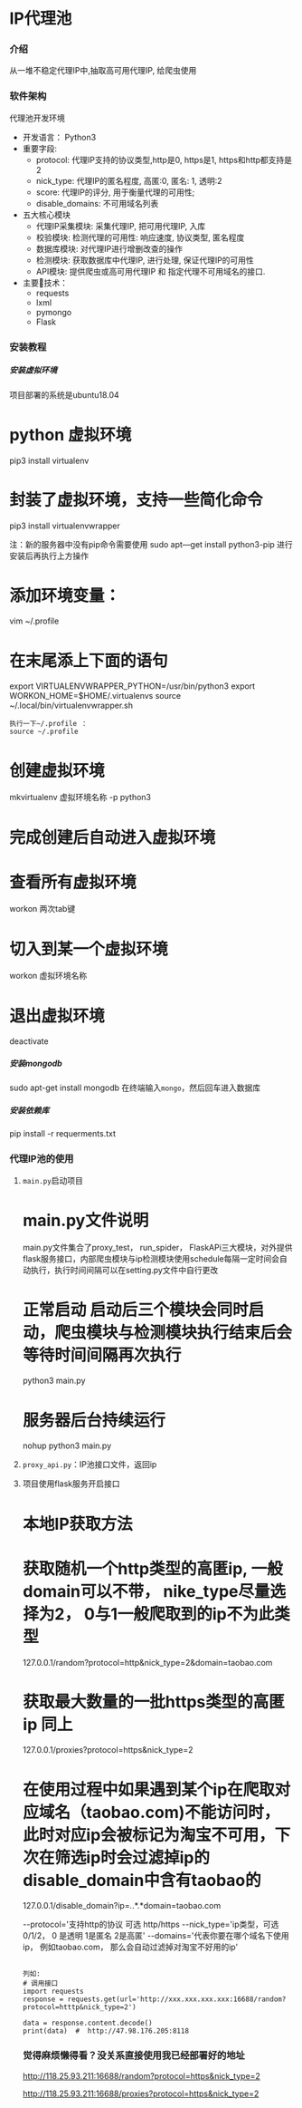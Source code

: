 # IP代理池

### 介绍

从一堆不稳定代理IP中,抽取高可用代理IP, 给爬虫使用

### 软件架构

代理池开发环境

- 开发语言： Python3
- 重要字段:
  - protocol: 代理IP支持的协议类型,http是0, https是1, https和http都支持是2
  - nick_type: 代理IP的匿名程度, 高匿:0, 匿名: 1, 透明:2
  - score: 代理IP的评分, 用于衡量代理的可用性;
  - disable_domains: 不可用域名列表
- 五大核心模块
  - 代理IP采集模块: 采集代理IP, 把可用代理IP, 入库
  - 校验模块: 检测代理的可用性: 响应速度, 协议类型, 匿名程度
  - 数据库模块: 对代理IP进行增删改查的操作
  - 检测模块: 获取数据库中代理IP, 进行处理, 保证代理IP的可用性
  - API模块: 提供爬虫或高可用代理IP 和 指定代理不可用域名的接口.
- 主要技术：
  - requests
  - lxml
  - pymongo
  - Flask

### 安装教程

##### 安装虚拟环境

项目部署的系统是ubuntu18.04


# python 虚拟环境
pip3 install virtualenv 
# 封装了虚拟环境，支持一些简化命令
pip3 install virtualenvwrapper

注：新的服务器中没有pip命令需要使用 sudo apt—get install python3-pip 进行安装后再执行上方操作


# 添加环境变量：
vim ~/.profile
# 在末尾添上下面的语句
export VIRTUALENVWRAPPER_PYTHON=/usr/bin/python3
export WORKON_HOME=$HOME/.virtualenvs
source ~/.local/bin/virtualenvwrapper.sh

```
执行一下~/.profile ：
source ~/.profile
```

# 创建虚拟环境
mkvirtualenv 虚拟环境名称 -p python3
# 完成创建后自动进入虚拟环境
# 查看所有虚拟环境
workon 两次tab键
# 切入到某一个虚拟环境
workon 虚拟环境名称
# 退出虚拟环境
deactivate


##### 安装mongodb
sudo apt-get install mongodb
在终端输入`mongo`，然后回车进入数据库 


##### 安装依赖库
pip install -r requerments.txt


### 代理IP池的使用

1. `main.py`启动项目  

   # main.py文件说明
   main.py文件集合了proxy_test， run_spider， FlaskAPi三大模块，对外提供flask服务接口，内部爬虫模块与ip检测模块使用schedule每隔一定时间会自动执行，执行时间间隔可以在setting.py文件中自行更改
   # 正常启动  启动后三个模块会同时启动，爬虫模块与检测模块执行结束后会等待时间间隔再次执行
   python3 main.py
   
   # 服务器后台持续运行
   nohup python3 main.py

2. `proxy_api.py`：IP池接口文件，返回ip

3. 项目使用flask服务开启接口
   # 本地IP获取方法
   # 获取随机一个http类型的高匿ip, 一般domain可以不带， nike_type尽量选择为2， 0与1一般爬取到的ip不为此类型
   127.0.0.1/random?protocol=http&nick_type=2&domain=taobao.com
   # 获取最大数量的一批https类型的高匿ip 同上
   127.0.0.1/proxies?protocol=https&nick_type=2
   # 在使用过程中如果遇到某个ip在爬取对应域名（taobao.com)不能访问时，此时对应ip会被标记为淘宝不可用，下次在筛选ip时会过滤掉ip的disable_domain中含有taobao的
   127.0.0.1/disable_domain?ip=*.*.*.*domain=taobao.com
   
   --protocol='支持http的协议 可选 http/https
   --nick_type='ip类型，可选0/1/2， 0 是透明 1是匿名 2是高匿'
   --domains='代表你要在哪个域名下使用ip， 例如taobao.com， 那么会自动过滤掉对淘宝不好用的ip'
   

   ```
   
   列如:
   # 调用接口
   import requests
   response = requests.get(url='http://xxx.xxx.xxx.xxx:16688/random?protocol=htttp&nick_type=2')

   data = response.content.decode()
   print(data)  #  http://47.98.176.205:8118
   ```
   
   
   
   ### 觉得麻烦懒得看？没关系直接使用我已经部署好的地址
   
   http://118.25.93.211:16688/random?protocol=https&nick_type=2
   
   http://118.25.93.211:16688/proxies?protocol=https&nick_type=2

